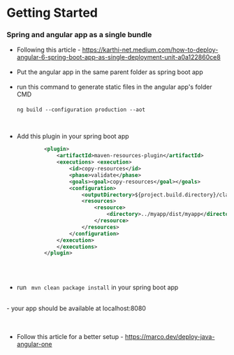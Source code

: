 # Getting Started

### Spring and angular app as a single bundle

* Following this article - https://karthi-net.medium.com/how-to-deploy-angular-6-spring-boot-app-as-single-deployment-unit-a0a122860ce8
<br><br>
* Put the angular app in the same parent folder as spring boot app
<br><br>
* run this command to generate static files in the angular app's folder CMD<br><br>
`ng build --configuration production --aot`

<br>

* Add this plugin in your spring boot app
```xml
            <plugin>
                <artifactId>maven-resources-plugin</artifactId>
                <executions> <execution>
                    <id>copy-resources</id>
                    <phase>validate</phase>
                    <goals><goal>copy-resources</goal></goals>
                    <configuration>
                        <outputDirectory>${project.build.directory}/classes/static/</outputDirectory >
                        <resources>
                            <resource>
                                <directory>../myapp/dist/myapp</directory>
                            </resource>
                        </resources>
                    </configuration>
                </execution>
                </executions>
            </plugin>
```

<br><br>

* run ``` mvn clean package install``` in your spring boot app

<br>
 - your app should be available at localhost:8080
<br>
<br>
<br>

* Follow this article for a better setup - https://marco.dev/deploy-java-angular-one

